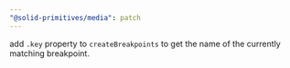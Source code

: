 ```yaml
---
"@solid-primitives/media": patch
---
```


add `.key` property to `createBreakpoints` to get the name of the currently matching breakpoint.
